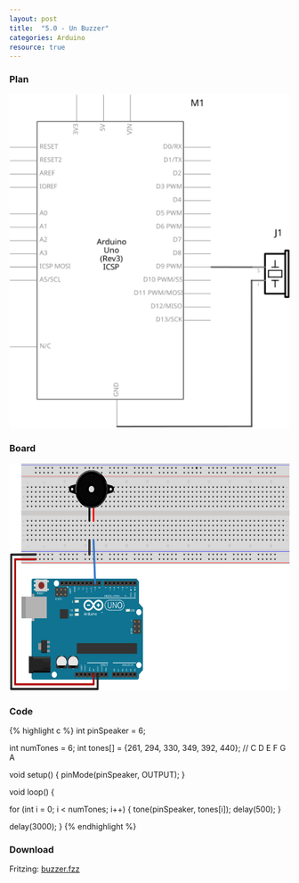 ```yaml
---
layout: post
title:  "5.0 - Un Buzzer"
categories: Arduino
resource: true
---
```


### Plan

<div class="schaltplan">
	<img src="/images/fritzing/arduino/buzzer_Schaltplan.svg" width="800" height="600" alt="wiring plan" />
</div>

### Board

<img src="/images/fritzing/arduino/buzzer_Steckplatine.svg" width="584" height="409" alt="bread board" />

### Code

{% highlight c %}
int pinSpeaker = 6;
 
int numTones = 6;
int tones[] = {261, 294, 330, 349, 392, 440};
//              C    D    E    F    G    A
 
void setup()
{
  pinMode(pinSpeaker, OUTPUT);
}
 
void loop()
{
  
  for (int i = 0; i < numTones; i++)
  {
    tone(pinSpeaker, tones[i]);
    delay(500);
  }
  
  delay(3000);
}
{% endhighlight %}

### Download

Fritzing: [buzzer.fzz](/images/fritzing/arduino/buzzer.fzz)
